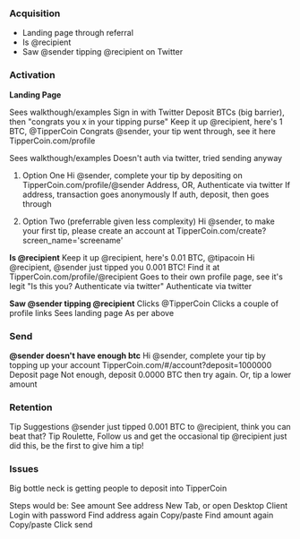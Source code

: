 ### Acquisition

 - Landing page through referral
 - Is @recipient
 - Saw @sender tipping @recipient on Twitter

### Activation
**Landing Page**

Sees walkthough/examples
Sign in with Twitter
Deposit BTCs (big barrier), then "congrats you x in your tipping purse"
Keep it up @recipient, here's 1 BTC, @TipperCoin
Congrats @sender, your tip went through, see it here TipperCoin.com/profile

Sees walkthough/examples
Doesn't auth via twitter, tried sending anyway

1. Option One
Hi @sender, complete your tip by depositing on TipperCoin.com/profile/@sender
Address, OR, Authenticate via twitter
If address, transaction goes anonymously
If auth, deposit, then goes through

2. Option Two (preferrable given less complexity)
Hi @sender, to make your first tip, please create an account at TipperCoin.com/create?screen_name='screename'

**Is @recipient**
Keep it up @recipient, here's 0.01 BTC, @tipacoin
Hi @recipient, @sender just tipped you 0.001 BTC! Find it at TipperCoin.com/profile/@recipient
Goes to their own profile page, see it's legit
"Is this you? Authenticate via twitter"
Authenticate via twitter

**Saw @sender tipping @recipient**
Clicks @TipperCoin
Clicks a couple of profile links
Sees landing page
As per above

### Send

**@sender doesn't have enough btc**
Hi @sender, complete your tip by topping up your account TipperCoin.com/#/account?deposit=1000000
Deposit page
Not enough, deposit 0.0000 BTC then try again.
Or, tip a lower amount

### Retention
Tip Suggestions
@sender just tipped 0.001 BTC to @recipient, think you can beat that?
Tip Roulette, Follow us and get the occasional tip
@recipient just did this, be the first to give him a tip!


### Issues
Big bottle neck is getting people to deposit into TipperCoin

Steps would be:
See amount
See address
New Tab, or open Desktop Client
Login with password
Find address again
Copy/paste
Find amount again
Copy/paste
Click send
